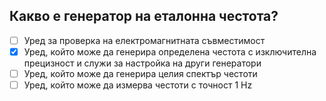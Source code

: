 ## Какво е генератор на еталонна честота?

<!-- Верният отговор е отбелязан с [X] -->

- [ ] Уред за проверка на електромагнитната съвместимост
- [X] Уред, който може да генерира определена честота с изключителна прецизност и служи за настройка на други генератори
- [ ] Уред, който може да генерира целия спектър честоти
- [ ] Уред, който може да измерва честоти с точност 1 Hz
